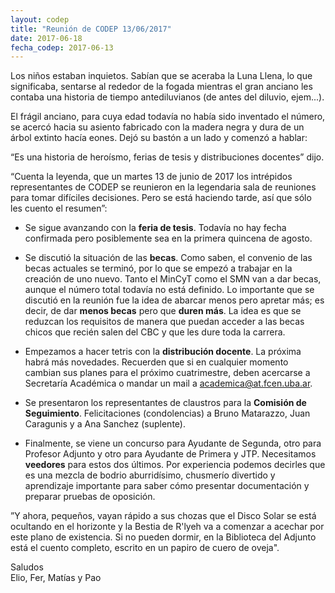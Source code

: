 ```yaml
---
layout: codep
title: "Reunión de CODEP 13/06/2017"
date: 2017-06-18
fecha_codep: 2017-06-13
---
```


Los niños estaban inquietos. Sabían que se aceraba la Luna Llena, lo que significaba, sentarse al rededor de la fogada mientras el gran anciano les contaba una historia de tiempo antediluvianos (de antes del diluvio, ejem...).

El frágil anciano, para cuya edad todavía no había sido inventado el número, se acercó hacia su asiento fabricado con la madera negra y dura de un árbol extinto hacía eones. Dejó su bastón a un lado y comenzó a hablar:

“Es una historia de heroísmo, ferias de tesis y distribuciones docentes” dijo.

“Cuenta la leyenda, que un martes 13 de junio de 2017 los intrépidos representantes de CODEP se reunieron en la legendaria sala de reuniones para tomar difíciles decisiones. Pero se está haciendo tarde, así que sólo les cuento el resumen”:

* Se sigue avanzando con la **feria de tesis**. Todavía no hay fecha confirmada pero posiblemente sea en la primera quincena de agosto. 

* Se discutió la situación de las **becas**. Como saben, el convenio de las becas actuales se terminó, por lo que se empezó a trabajar en la creación de uno nuevo. Tanto el MinCyT como el SMN van a dar becas, aunque el número total todavía no está definido. Lo importante que se discutió en la reunión fue la idea de abarcar menos pero apretar más; es decir, de dar **menos becas** pero que **duren más**. La idea es que se reduzcan los requisitos de manera que puedan acceder a las becas chicos que recién salen del CBC y que les dure toda la carrera. 

* Empezamos a hacer tetris con la **distribución docente**. La próxima habrá más novedades. Recuerden que si en cualquier momento cambian sus planes para el próximo cuatrimestre, deben acercarse a Secretaría Académica o mandar un mail a [academica@at.fcen.uba.ar](mailto:academica@at.fcen.uba.ar). 

* Se presentaron los representantes de claustros para la **Comisión de Seguimiento**. Felicitaciones (condolencias) a Bruno Matarazzo, Juan Caragunis y a Ana Sanchez (suplente). 

* Finalmente, se viene un concurso para Ayudante de Segunda, otro para Profesor Adjunto y otro para Ayudante de Primera y JTP. Necesitamos **veedores** para estos dos últimos. Por experiencia podemos decirles que es una mezcla de bodrio aburridísimo, chusmerío divertido y aprendizaje importante para saber cómo presentar documentación y preparar pruebas de oposición. 

”Y ahora, pequeños, vayan rápido a sus chozas que el Disco Solar se está ocultando en el horizonte y la Bestia de R'lyeh va a comenzar a acechar por este plano de existencia. Si no pueden dormir, en la Biblioteca del Adjunto está el cuento completo, escrito en un papiro de cuero de oveja". 

Saludos   
Elio, Fer, Matías y Pao